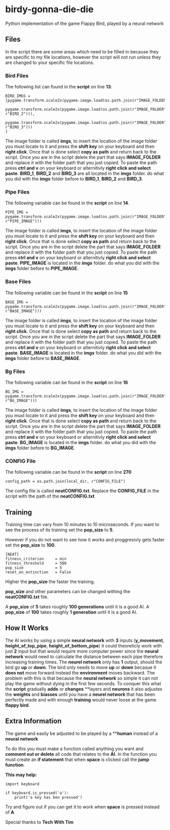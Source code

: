 # birdy-gonna-die-die
Python implementation of the game Flappy Bird, played by a neural network

## Files
In the script there are some areas which need to be filled in because they are specific to my file locations, however the script will not run unless they are changed to your specific file locations.

### Bird Files
The following list can found in the **script** on line **13**:

	BIRD_IMGS = [pygame.transform.scale2x(pygame.image.load(os.path.join(r"IMAGE_FOLDER",r"BIRD_1"))),
		    pygame.transform.scale2x(pygame.image.load(os.path.join(r"IMAGE_FOLDER", r"BIRD_2"))),
		    pygame.transform.scale2x(pygame.image.load(os.path.join(r"IMAGE_FOLDER", r"BIRD_3")))
	]

The image folder is called **imgs**, to insert the location of the image folder you must locate to it and press the **shift key** on your keyboard and then **right click**. Once that is done select **copy as path** and return back to the script. Once you are in the script delete the part that says **IMAGE_FOLDER** and replace it with the folder path that you just copied. To paste the path press **ctrl and v** on your keyboard or alternitivly **right click and select paste**. **BIRD_1**, **BIRD_2** and **BIRD_3** are all located in the **imgs** folder. do what you did with the **imgs** folder before to **BIRD_1**, **BIRD_2** and **BIRD_3**.


### Pipe Files
The following variable can be found in the **script** on line **14**.

	PIPE_IMG = pygame.transform.scale2x(pygame.image.load(os.path.join(r"IMAGE_FOLDER", r"PIPE_IMAGE")))

The image folder is called **imgs**, to insert the location of the image folder you must locate to it and press the **shift key** on your keyboard and then **right click**. Once that is done select **copy as path** and return back to the script. Once you are in the script delete the part that says **IMAGE_FOLDER** and replace it with the folder path that you just copied. To paste the path press **ctrl and v** on your keyboard or alternitivly **right click and select paste**. **PIPE_IMAGE** is located in the **imgs** folder. do what you did with the **imgs** folder before to **PIPE_IMAGE**.


### Base Files
The following variable can be found in the **script** on line **15**

	BASE_IMG = pygame.transform.scale2x(pygame.image.load(os.path.join(r"IMAGE_FOLDER", r"BASE_IMAGE")))

The image folder is called **imgs**, to insert the location of the image folder you must locate to it and press the **shift key** on your keyboard and then **right click**. Once that is done select **copy as path** and return back to the script. Once you are in the script delete the part that says **IMAGE_FOLDER** and replace it with the folder path that you just copied. To paste the path press **ctrl and v** on your keyboard or alternitivly **right click and select paste**. **BASE_IMAGE** is located in the **imgs** folder. do what you did with the **imgs** folder before to **BASE_IMAGE**.

### Bg Files
The following variable can be found in the **script** on line **16**

	BG_IMG = pygame.transform.scale2x(pygame.image.load(os.path.join(r"IMAGE_FOLDER", r"BG_IMAGE")))

The image folder is called **imgs**, to insert the location of the image folder you must locate to it and press the **shift key** on your keyboard and then **right click**. Once that is done select **copy as path** and return back to the script. Once you are in the script delete the part that says **IMAGE_FOLDER** and replace it with the folder path that you just copied. To paste the path press **ctrl and v** on your keyboard or alternitivly **right click and select paste**. **BG_IMAGE** is located in the **imgs** folder. do what you did with the **imgs** folder before to **BG_IMAGE**.

### CONFIG File
The following variable can be found in the **script** on line **270**

	config_path = os.path.join(local_dir, r"CONFIG_FILE")

The config file is called **neatCONFIG.txt**. Replace the **CONFIG_FILE** in the script with the path of the **neatCONFIG.txt**

## Training

Training time can vary from 10 minutes to 10 microseconds. If you want to see the process of its training set the **pop_size** to **5**.

However if you do not want to see how it works and proggresivly gets faster set the **pop_size** to **100**.

	[NEAT]
	fitness_criterion     = min
	fitness_threshold     = 500
	pop_size              = 5
	reset_on_extinction   = False

Higher the **pop_size** the faster the training.

**pop_size** and other parameters can be changed withing the **neatCONFIG.txt** file.

A **pop_size** of **5** takes roughly **100 generations** until it is a good AI.
A **pop_size** of **100** takes roughly **1 generation** until it is a good AI.

## How It Works
The AI works by using a simple **neural network** with **3** inputs (**y_movement**, **height_of_top_pipe**, **height_of_bottom_pipe**) it could theoreticly work with just **2** input but that would require more computer power since the **neural network** would need to calculate the distance between each pipe therefore increasing training times. The **neurel network** only has **1** output, should the bird go **up** or **down**. The bird only needs to move **up** or **down** becasue it **does not** move forward instead the **environment** moves backward. The problem with this is that because the **neural network** so simple it can not play the game without dying in the first few seconds. To conquer this what the **script** gradually **adds** or **changes** **layers and **neurons** it also adjustes the **weights** and **biasses** until you have a **neurel network** that has been perfectly made and with enough **training** would never loose at the game **flappy bird**.

## Extra Information
The game and easily be adjusted to be played by a ****human** instead of a **neural network**

To do this you must make a function called anything you want and **comment out or delete** all code that relates to the **AI**. In the function you must create an **if statement** that when **space** is clicked call the **jump function**.

**This may help:**

	import keyboard

	if keyboard.is_pressed('a'):
		print('a key has ben pressed')

Try and figure out if you can get it to work when **space** is pressed instead of **A**

Special thanks to **Tech With Tim**